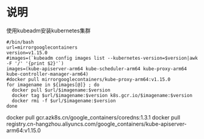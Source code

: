 <h1>说明</h1>
<p>使用kubeadm安装kubernetes集群</p>

```
#/bin/bash
url=mirrorgooglecontainers
version=v1.15.0
#images=(`kubeadm config images list --kubernetes-version=$version|awk -F '/' '{print $2}'`)
images=(kube-apiserver-arm64 kube-scheduler-arm64 kube-proxy-arm64 kube-controller-manager-arm64)
#docker pull mirrorgooglecontainers/kube-proxy-arm64:v1.15.0
for imagename in ${images[@]} ; do
  docker pull $url/$imagename:$version
  docker tag $url/$imagename:$version k8s.gcr.io/$imagename:$version
  docker rmi -f $url/$imagename:$version
done

```
docker pull gcr.azk8s.cn/google_containers/coredns:1.3.1
docker pull registry.cn-hangzhou.aliyuncs.com/google_containers/kube-apiserver-arm64:v1.15.0
  
